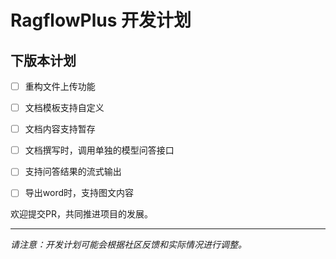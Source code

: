 # RagflowPlus 开发计划

## 下版本计划
- [ ] 重构文件上传功能

- [ ] 文档模板支持自定义

- [ ] 文档内容支持暂存

- [ ] 文档撰写时，调用单独的模型问答接口

- [ ] 支持问答结果的流式输出

- [ ] 导出word时，支持图文内容

欢迎提交PR，共同推进项目的发展。

---

*请注意：开发计划可能会根据社区反馈和实际情况进行调整。*